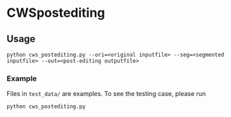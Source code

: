 # CWSpostediting

## Usage 

```
python cws_postediting.py --ori=<original inputfile> --seg=<segmented inputfile> --out=<post-editing outputfile>
```

### Example

Files in `test_data/` are examples. To see the testing case, please run 
```
python cws_postediting.py
```
